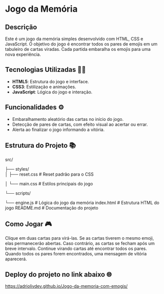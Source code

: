 # Jogo da Memória

## Descrição
Este é um jogo da memória simples desenvolvido com HTML, CSS e JavaScript. O objetivo do jogo é encontrar todos os pares de emojis em um tabuleiro de cartas viradas. Cada partida embaralha os emojis para uma nova experiência.

## Tecnologias Utilizadas 👩‍💻
- **HTML5**: Estrutura do jogo e interface.
- **CSS3**: Estilização e animações.
- **JavaScript**: Lógica do jogo e interação.

## Funcionalidades ⚙️
- Embaralhamento aleatório das cartas no início do jogo.
- Detecção de pares de cartas, com efeito visual ao acertar ou errar.
- Alerta ao finalizar o jogo informando a vitória.

## Estrutura do Projeto 📚

   src/ 
   
   ├── styles/  
   │         ├── reset.css # Reset padrão para o CSS  
   
   │         └── main.css # Estilos principais do jogo 
   
   └── scripts/ 
   
   └── engine.js # Lógica do jogo da memória index.html # Estrutura HTML do jogo README.md # Documentação do projeto
     


## Como Jogar 🎮
Clique em duas cartas para virá-las.
Se as cartas tiverem o mesmo emoji, elas permanecerão abertas.
Caso contrário, as cartas se fecham após um breve intervalo.
Continue virando cartas até encontrar todos os pares.
Quando todos os pares forem encontrados, uma mensagem de vitória aparecerá.

## Deploy do projeto no link abaixo 🌐
https://adriolivdev.github.io/Jogo-da-memoria-com-emogis/

